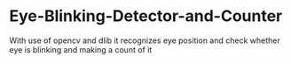 # Eye-Blinking-Detector-and-Counter
With use of opencv and dlib it recognizes eye position and check whether eye is blinking and making a count of it
